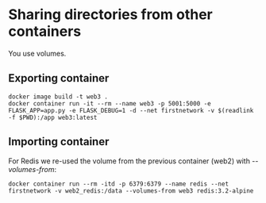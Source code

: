 # Sharing directories from other containers

You use volumes.

## Exporting container
```
docker image build -t web3 .
docker container run -it --rm --name web3 -p 5001:5000 -e FLASK_APP=app.py -e FLASK_DEBUG=1 -d --net firstnetwork -v $(readlink -f $PWD):/app web3:latest
```

## Importing container
For Redis we re-used the volume from the previous container (web2) with *--volumes-from*:
```
docker container run --rm -itd -p 6379:6379 --name redis --net firstnetwork -v web2_redis:/data --volumes-from web3 redis:3.2-alpine
```